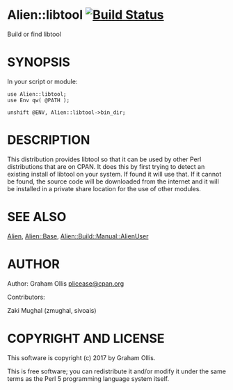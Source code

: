 # Alien::libtool [![Build Status](https://secure.travis-ci.org/plicease/Alien-libtool.png)](http://travis-ci.org/plicease/Alien-libtool)

Build or find libtool

# SYNOPSIS

In your script or module:

    use Alien::libtool;
    use Env qw( @PATH );
    
    unshift @ENV, Alien::libtool->bin_dir;

# DESCRIPTION

This distribution provides libtool so that it can be used by other 
Perl distributions that are on CPAN.  It does this by first trying to 
detect an existing install of libtool on your system.  If found it 
will use that.  If it cannot be found, the source code will be downloaded
from the internet and it will be installed in a private share location
for the use of other modules.

# SEE ALSO

[Alien](https://metacpan.org/pod/Alien), [Alien::Base](https://metacpan.org/pod/Alien::Base), [Alien::Build::Manual::AlienUser](https://metacpan.org/pod/Alien::Build::Manual::AlienUser)

# AUTHOR

Author: Graham Ollis <plicease@cpan.org>

Contributors:

Zaki Mughal (zmughal, sivoais)

# COPYRIGHT AND LICENSE

This software is copyright (c) 2017 by Graham Ollis.

This is free software; you can redistribute it and/or modify it under
the same terms as the Perl 5 programming language system itself.
